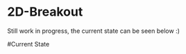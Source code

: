 # 2D-Breakout
Still work in progress, the current state can be seen below :)






#Current State


